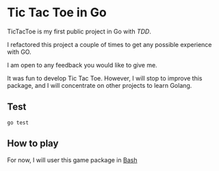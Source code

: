 # Tic Tac Toe in Go

TicTacToe is my first public project in Go with *TDD*.

I refactored this project a couple of times to get any possible experience with GO.

I am open to any feedback you would like to give me.

It was fun to develop Tic Tac Toe.
However, I will stop to improve this package, and I will concentrate on other projects to learn Golang.

## Test

`go test`

## How to play

For now, I will user this game package in [Bash](https://github.com/lelledaniele/gotictactoe-bash)
